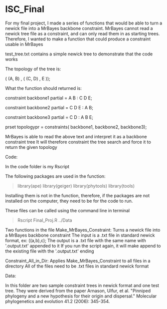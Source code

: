# ISC_Final
For my final project, I made a series of functions that would be able to turn a newick file into a MrBayes backbone constraint.
MrBayes cannot read a newick tree file as a constraint, and can only read them in as starting trees.
Therefore, I wanted to make a function that could produce a constraint usable in MrBayes

test_tree.txt contains a simple newick tree to demonstrate that the code works

The topology of the tree is:

( (A, B) , ( (C, D) , E ));

What the function should returned is: 

constraint backbone1 partial = A B : C D E;

constraint backbone2 partial = C D E : A B;

constraint backbone3 partial = C D : A B E;

prset topologypr = constraints( backbone1, backbone2, backbone3);


MrBayes is able to read the above text and interpret it as a backbone constraint tree
It will therefore constraint the tree search and force it to return the given topology

Code:

In the code folder is my Rscript

The following packages are used in the function:

>library(ape)
>library(geiger)
>library(phytools)
>library(tools)

Installing them is not in the function, therefore, if the packages are not installed on the computer, they need to be for the code to run.

These files can be called using the command line in terminal
> Rscript Final_Proj.R ../Data

Two functions in the file
Make_MrBayes_Constraint:
Turns a newick file into a MrBayes backbone constraint 
The input is a .txt file in standard newick format, ex: ((a,b),c);
The output is a .txt file with the same name with '.output.txt' appended to it
If you run the script again, it will make append to the existing file with the '.output.txt' ending

Constraint_All_in_Dir:
Applies Make_MrBayes_Constraint to all files in a directory
All of the files need to be .txt files in standard newick format

Data:

In this folder are two sample constraint trees in newick format and one test tree. 
They were derived from the paper Arnason, Ulfur, et al. "Pinniped phylogeny and a new hypothesis for their origin and dispersal." Molecular phylogenetics and evolution 41.2 (2006): 345-354.
